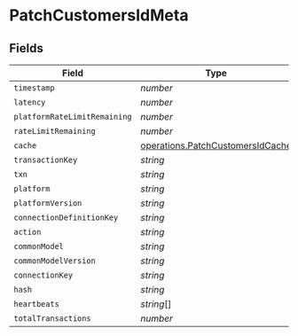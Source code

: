 # PatchCustomersIdMeta


## Fields

| Field                                                                                | Type                                                                                 | Required                                                                             | Description                                                                          |
| ------------------------------------------------------------------------------------ | ------------------------------------------------------------------------------------ | ------------------------------------------------------------------------------------ | ------------------------------------------------------------------------------------ |
| `timestamp`                                                                          | *number*                                                                             | :heavy_minus_sign:                                                                   | N/A                                                                                  |
| `latency`                                                                            | *number*                                                                             | :heavy_minus_sign:                                                                   | N/A                                                                                  |
| `platformRateLimitRemaining`                                                         | *number*                                                                             | :heavy_minus_sign:                                                                   | N/A                                                                                  |
| `rateLimitRemaining`                                                                 | *number*                                                                             | :heavy_minus_sign:                                                                   | N/A                                                                                  |
| `cache`                                                                              | [operations.PatchCustomersIdCache](../../models/operations/patchcustomersidcache.md) | :heavy_minus_sign:                                                                   | N/A                                                                                  |
| `transactionKey`                                                                     | *string*                                                                             | :heavy_minus_sign:                                                                   | N/A                                                                                  |
| `txn`                                                                                | *string*                                                                             | :heavy_minus_sign:                                                                   | N/A                                                                                  |
| `platform`                                                                           | *string*                                                                             | :heavy_minus_sign:                                                                   | N/A                                                                                  |
| `platformVersion`                                                                    | *string*                                                                             | :heavy_minus_sign:                                                                   | N/A                                                                                  |
| `connectionDefinitionKey`                                                            | *string*                                                                             | :heavy_minus_sign:                                                                   | N/A                                                                                  |
| `action`                                                                             | *string*                                                                             | :heavy_minus_sign:                                                                   | N/A                                                                                  |
| `commonModel`                                                                        | *string*                                                                             | :heavy_minus_sign:                                                                   | N/A                                                                                  |
| `commonModelVersion`                                                                 | *string*                                                                             | :heavy_minus_sign:                                                                   | N/A                                                                                  |
| `connectionKey`                                                                      | *string*                                                                             | :heavy_minus_sign:                                                                   | N/A                                                                                  |
| `hash`                                                                               | *string*                                                                             | :heavy_minus_sign:                                                                   | N/A                                                                                  |
| `heartbeats`                                                                         | *string*[]                                                                           | :heavy_minus_sign:                                                                   | N/A                                                                                  |
| `totalTransactions`                                                                  | *number*                                                                             | :heavy_minus_sign:                                                                   | N/A                                                                                  |